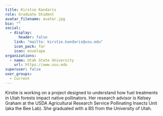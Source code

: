 ```yaml
---
title: Kirstie Kandaris
role: Graduate Student
avatar_filename: avatar.jpg
bio: ""
social:
  - display:
      header: false
    link: "mailto: kirstie.kandaris@usu.edu"
    icon_pack: far
    icon: envelope
organizations:
  - name: Utah State University
    url: https://www.usu.edu
superuser: false
user_groups:
  - Current
---
```

Kirstie is working on a project designed to understand how fuel treatments in Utah forests impact native pollinators. Her research advisor is Kelsey Graham at the USDA Agricultural Research Service Pollinating Insects Unit (aka the Bee Lab). She graduated with a BS from the University of Utah.